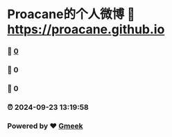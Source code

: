 # Proacane的个人微博 :link: https://proacane.github.io 
### :page_facing_up: [0](https://proacane.github.io/tag.html) 
### :speech_balloon: 0 
### :hibiscus: 0 
### :alarm_clock: 2024-09-23 13:19:58 
### Powered by :heart: [Gmeek](https://github.com/Meekdai/Gmeek)
